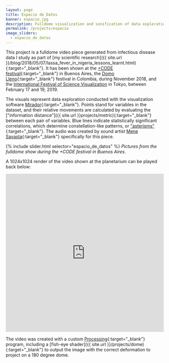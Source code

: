 ```yaml
---
layout: page
title: Espacio de Datos
banner: espacio.jpg
description: Fulldome visualization and sonification of data exploration with Mirador
permalink: /projects/espacio
image_sliders:
  - espacio_de_datos
---
```


This project is a fulldome video piece generated from infectious disease data I study as part of [my scientific research]({{ site.url }}/blog/2018/05/07/lassa_fever_in_nigeria_lessons_learnt.html){:target="_blank"}. It has been shown at the [+CODE festival](http://pluscode.cc/){:target="_blank"} in Buenos Aires, the [Domo Lleno](http://domolleno.gov.co/){:target="_blank"} festival in Colombia, during November 2018, and the [International Festival of Science Visualization](https://www.ifsv.org/) in Tokyo, between February 17 and 19, 2019. 


The visuals represent data exploration conducted with the visualization software [Mirador](http://fathom.info/mirador){:target="_blank"}. Points stand for variables in the dataset, and their relative movements are calculated by evaluating the ["information distance"]({{ site.url }}projects/metric){:target="_blank"} between each pair of variables. Blue lines indicate statistically significant correlations, which determine constellation-like patterns, or ["asterisms"](https://en.wikipedia.org/wiki/Asterism_(astronomy)){:target="_blank"}. The audio was created by sound artist [Mene Savasta](http://menesavasta.com.ar/){:target="_blank"} specifically for this piece. 

{% include slider.html selector="espacio_de_datos" %}
*Pictures from the fulldome show during the +CODE festival in Buenos Aires.*

A 1024x1024 render of the video shown at the planetarium can be played back below:

<div style="padding:100% 0 0 0;position:relative;"><iframe src="https://player.vimeo.com/video/304056470?title=0&byline=0&portrait=0" style="position:absolute;top:0;left:0;width:100%;height:100%;" frameborder="0" webkitallowfullscreen mozallowfullscreen allowfullscreen></iframe></div><script src="https://player.vimeo.com/api/player.js"></script>

The video was created with a custom [Processing](https://processing.org/){:target="_blank"} program, including a [fish-eye shader]({{ site.url }}/projects/dome){:target="_blank"} to output the image with the correct deformation to project on a 180 degree dome.



